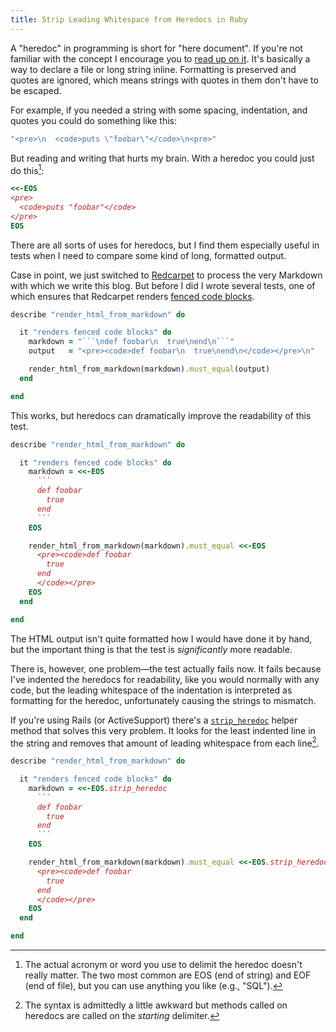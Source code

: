```yaml
---
title: Strip Leading Whitespace from Heredocs in Ruby
---
```


A "heredoc" in programming is short for "here document". If you're not familiar with the concept I encourage you to [read up on it][heredoc]. It's basically a way to declare a file or long string inline. Formatting is preserved and quotes are ignored, which means strings with quotes in them don't have to be escaped.

For example, if you needed a string with some spacing, indentation, and quotes you could do something like this:

```ruby
"<pre>\n  <code>puts \"foobar\"</code>\n<pre>"
```

But reading and writing that hurts my brain. With a heredoc you could just do this[^1]:

```ruby
<<-EOS
<pre>
  <code>puts "foobar"</code>
</pre>
EOS
```

There are all sorts of uses for heredocs, but I find them especially useful in tests when I need to compare some kind of long, formatted output.

Case in point, we just switched to [Redcarpet][redcarpet] to process the very Markdown with which we write this blog. But before I did I wrote several tests, one of which ensures that Redcarpet renders [fenced code blocks][fenced-code-blocks].

```ruby
describe "render_html_from_markdown" do

  it "renders fenced code blocks" do
    markdown = "```\ndef foobar\n  true\nend\n```"
    output   = "<pre><code>def foobar\n  true\nend\n</code></pre>\n"

    render_html_from_markdown(markdown).must_equal(output)
  end

end
```

This works, but heredocs can dramatically improve the readability of this test.

```ruby
describe "render_html_from_markdown" do

  it "renders fenced code blocks" do
    markdown = <<-EOS
      ```
      def foobar
        true
      end
      ```
    EOS

    render_html_from_markdown(markdown).must_equal <<-EOS
      <pre><code>def foobar
        true
      end
      </code></pre>
    EOS
  end

end
```

The HTML output isn't quite formatted how I would have done it by hand, but the important thing is that the test is _significantly_ more readable.

There is, however, one problem—the test actually fails now. It fails because I've indented the heredocs for readability, like you would normally with any code, but the leading whitespace of the indentation is interpreted as formatting for the heredoc, unfortunately causing the strings to mismatch.

If you're using Rails (or ActiveSupport) there's a  [`strip_heredoc`][strip-heredoc] helper method that solves this very problem. It looks for the least indented line in the string and removes that amount of leading whitespace from each line[^2].

```ruby
describe "render_html_from_markdown" do

  it "renders fenced code blocks" do
    markdown = <<-EOS.strip_heredoc
      ```
      def foobar
        true
      end
      ```
    EOS

    render_html_from_markdown(markdown).must_equal <<-EOS.strip_heredoc
      <pre><code>def foobar
        true
      end
      </code></pre>
    EOS
  end

end
```

[^1]: The actual acronym or word you use to delimit the heredoc doesn't really matter. The two most common are EOS (end of string) and EOF (end of file), but you can use anything you like (e.g., "SQL").

[^2]: The syntax is admittedly a little awkward but methods called on heredocs are called on the _starting_ delimiter.

[heredoc]: http://en.wikipedia.org/wiki/Here_document
[redcarpet]: https://github.com/vmg/redcarpet
[fenced-code-blocks]: https://help.github.com/articles/github-flavored-markdown#fenced-code-blocks
[strip-heredoc]: http://api.rubyonrails.org/classes/String.html#method-i-strip_heredoc
